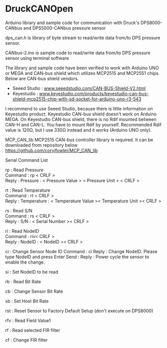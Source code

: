 # DruckCANOpen
Arduino library and sample code for communication with Druck's DPS8000-CANbus and DPS5000-CANbus pressure sensor

dps_can.h is library of byte stream to read/write data from/to DPS pressure sensor.

CANbus-2.ino is sample code to read/write data from/to DPS pressure sensor using terminal software

The library and sample code have been verified to work with Arduino UNO or MEGA and CAN-bus shield which utilizes MCP2515 and MCP2551 chips.
Below are CAN-bus shield vendors.
- Seeed Studio : www.seeedstudio.com/CAN-BUS-Shield-V2.html
- Keyestudio : www.keyestudio.com/products/keyestudio-can-bus-shield-mcp2515-chip-with-sd-socket-for-arduino-uno-r3-543

I recommend to use Seeed Studio, because there is little information on Keyestudio product. Keyestudio CAN-bus shield doesn't work on Arduino MEGA.
On Keyestudio CAN-bus shield, there is no Rdif mounted between CAN-H and CAN-L. You have to mount Rdif by yourself. 
Recommended Rdif value is 120Ω, but I use 330Ω instead and it works (Arduino UNO only).

MCP_CAN_lib MCP2515 CAN-bus controller library is required. It can be downloaded from repository below
https://github.com/coryjfowler/MCP_CAN_lib

Serial Command List

rp : Read Pressure<br>
Command : rp &lt; CRLF &gt; <br>
Reply : Pressure : &lt; Pressure Value &gt; &lt; Pressure Unit &gt; &lt; CRLF &gt;

rt : Read Temperature<br>
Command : rt &lt; CRLF &gt; <br>
Reply : Temperature : &lt; Temperature Value &gt;&lt; Temperature Unit &gt;&lt; CRLF &gt;

rs : Read S/N<br>
Command : rs &lt; CRLF &gt; <br>
Reply : S/N : &lt; Serial Number &gt;&lt; CRLF &gt;

ri : Read NodeID<br>
Command : riv&lt; CRLF &gt; <br>
Reply : NodeID : &lt; NodeID &gt;&lt; CRLF &gt;

ci : Change Sensor Node ID
Command : ci<CRLF>
Reply : Change NodeID. Please type NodeID and press Enter
Send : <NodeID><CRLF>
Reply : Power cycle the sensor to enable the change.
  
si : Set NodeID to be read

rb : Read Bit Rate

cb : Change Sensor Bit Rate

sb : Set Host Bit Rate

rst : Reset Sensor to Factory Default Setup (don't execute on DPS8000)

rfv : Read Field Value1

rf : Read selected FIR filter

cf : Change FIR filter
